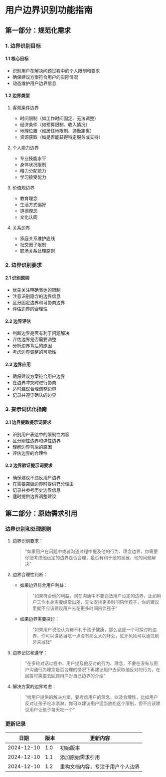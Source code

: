 # 用户边界识别功能指南

## 第一部分：规范化需求

### 1. 边界识别目标

#### 1.1 核心目标
- 识别用户在解决问题过程中的个人限制和要求
- 确保建议方案符合用户的实际情况
- 动态维护用户边界信息

#### 1.2 边界类型

1. 客观条件边界
   - 时间限制（如工作时间固定、无法调整）
   - 经济条件（如预算限制、收入情况）
   - 地理位置（如居住地限制、通勤距离）
   - 资源获取（如是否能获得特定服务或支持）

2. 个人能力边界
   - 专业技能水平
   - 身体状况限制
   - 精力分配能力
   - 学习接受能力

3. 价值观边界
   - 教育理念
   - 生活方式偏好
   - 道德观念
   - 文化认同

4. 关系边界
   - 家庭关系维护底线
   - 社交圈子限制
   - 职场关系处理原则

### 2. 边界识别要求

#### 2.1 识别原则
- 优先关注明确表达的限制
- 注意识别隐含的边界信息
- 区分固定边界和可协商边界
- 评估边界的合理性

#### 2.2 边界评估
- 判断边界是否有利于问题解决
- 评估边界是否需要调整
- 分析边界背后的原因
- 考虑边界调整的可能性

#### 2.3 边界应用
- 确保建议方案符合用户边界
- 在边界冲突时进行协商
- 适时建议合理调整边界
- 记录并遵守确认的边界

### 3. 提示词优化指南

#### 3.1 边界提取提示词要求
- 识别用户表达中的限制性内容
- 区分刚性边界和弹性边界
- 理解边界背后的原因
- 评估边界的合理性

#### 3.2 边界验证提示词要求
- 确保建议不违反用户边界
- 在需要突破边界时提供充分理由
- 记录并参考历史边界信息
- 适时提供边界调整建议

## 第二部分：原始需求引用

### 边界识别和处理原则

1. 边界识别要求：
   > "如果用户在问题中或者沟通过程中提及他的行为、理念边界，你需要仔细考虑他设定的边界是否合理，是否有利于他的发展、他的问题解决"

2. 边界合理性判断：
   - 如果边界符合用户利益：
     > "如果符合他的利益，则在沟通中不要违法用户设定的边界，比如用户工作本身需要经常出差，无法安排更多时间陪伴孩子，你的建议里就不应该建议用户去花更多时间陪伴孩子"
   
   - 如果边界需要探讨：
     > "如果用户说他认为糖不利于孩子健康，那么这是一个可探讨的边界，你可以讲适当吃一点没有那么大的坏处，蛀牙风险可以通过刷牙来减轻"

3. 边界记忆和遵守：
   > "在多轮对话过程中，用户提及他反对的行为、理念，不要在没有与用户沟通行为理念是否合理的情况下再建议用户去采取他反对的行为，在回答时需要去回顾用户对自己边界的介绍"

4. 解决方案的边界考虑：
   > "给用户提供的解决方案，要考虑用户的理念，以及合理性，比如用户反对让孩子吃冰淇淋，你可以建议用户适当放松这个限制，但不应该建议用户让孩子每天吃一个"

### 更新记录

| 日期 | 版本 | 更新内容 |
|------|------|----------|
| 2024-12-10 | 1.0 | 初始版本 |
| 2024-12-10 | 1.1 | 添加原始需求引用 |
| 2024-12-10 | 1.2 | 重构文档内容，专注于用户个人边界 |

